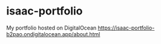 # isaac-portfolio
My portfolio hosted on DigitalOcean https://isaac-portfolio-b2pao.ondigitalocean.app/about.html
